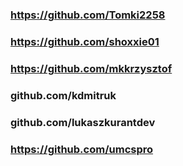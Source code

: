 ### https://github.com/Tomki2258
### https://github.com/shoxxie01
### https://github.com/mkkrzysztof
### github.com/kdmitruk 
### github.com/lukaszkurantdev
### https://github.com/umcspro 
